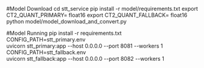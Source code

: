 
#Model Download
cd  stt_service
pip install -r model/requirements.txt
export CT2_QUANT_PRIMARY= float16 
export CT2_QUANT_FALLBACK= float16 
python model/model_download_and_convert.py

#Model Running
pip install -r requirements.txt
CONFIG_PATH=stt_primary.env  
uvicorn stt_primary:app  --host 0.0.0.0 --port 8081 --workers 1
CONFIG_PATH=stt_fallback.env  
uvicorn stt_fallback:app  --host 0.0.0.0 --port 8082 --workers 1


